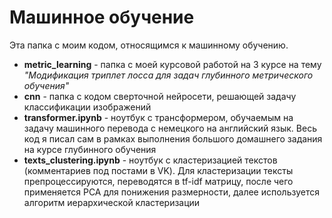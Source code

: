 # Машинное обучение

Эта папка с моим кодом, относящимся к машинному обучению. 

- **metric_learning** - папка с моей курсовой работой на 3 курсе на тему *"Модификация триплет лосса для задач глубинного метрического обучения"*
- **cnn** - папка с кодом сверточной нейросети, решающей задачу классификации изображений
- **transformer.ipynb** - ноутбук с трансформером, обучаемым на задачу машинного перевода с немецкого на английский язык. Весь код я писал сам в рамках выполнения большого домашнего задания на курсе глубинного обучения
- **texts_clustering.ipynb** - ноутбук с кластеризацией текстов (комментариев под постами в VK). Для кластеризации тексты препроцессируются, переводятся в tf-idf матрицу, после чего применяется PCA для понижения размерности, далее используется алгоритм иерархической кластеризации
